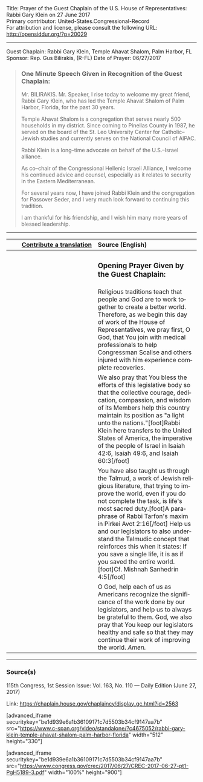 <html>
<head></head>
<body>
Title: Prayer of the Guest Chaplain of the U.S. House of Representatives: Rabbi Gary Klein on 27 June 2017<br />
Primary contributor: United-States.Congressional-Record<br />
For attribution and license, please consult the following URL: <a href="http://opensiddur.org/?p=20029">http://opensiddur.org/?p=20029</a>
<p />
<hr />

Guest Chaplain: Rabbi Gary Klein, Temple Ahavat Shalom, Palm Harbor, FL
Sponsor: Rep. Gus Bilirakis, (R-FL)
Date of Prayer: 06/27/2017

<blockquote>
<h3>One Minute Speech Given in Recognition of the Guest Chaplain:</h3>
Mr. BILIRAKIS. Mr. Speaker, I rise today to welcome my great friend, Rabbi Gary Klein, who has led the Temple Ahavat Shalom of Palm Harbor, Florida, for the past 30 years.

Temple Ahavat Shalom is a congregation that serves nearly 500 households in my district. Since coming to Pinellas County in 1987, he served on the board of the St. Leo University Center for Catholic–Jewish studies and currently serves on the National Council of AIPAC.

Rabbi Klein is a long–time advocate on behalf of the U.S.–Israel alliance.

As co–chair of the Congressional Hellenic Israeli Alliance, I welcome his continued advice and counsel, especially as it relates to security in the Eastern Mediterranean.

For several years now, I have joined Rabbi Klein and the congregation for Passover Seder, and I very much look forward to continuing this tradition.

I am thankful for his friendship, and I wish him many more years of blessed leadership.
</blockquote>

<hr />

<table style="margin-left: auto;margin-right: auto;" class="draggable">
<thead><tr><th id="x" style="text-align: right;"><a href="/contributing/upload/">Contribute a translation</a></th><th style="text-align: left;">Source (English)</th></tr></thead>
<tbody>
<tr><td style="vertical-align:top;" width="46%">
<div class="liturgy" lang="he">

</span></div></td>
 
<td style="vertical-align:top;" width="53%">
<div class="english" lang="en">
<h3>Opening Prayer Given by the Guest Chaplain:</h3>
</div></td></tr>


<tr><td style="vertical-align:top;" width="46%">
<div class="liturgy" lang="he">

</span></div></td>
 
<td style="vertical-align:top;" width="53%">
<div class="english" lang="en">
Religious traditions teach 
that people and God are to work together 
to create a better world. 
Therefore, 
as we begin this day of work of the House of Representatives, 
we pray first, O God, 
that You join with medical professionals 
to help Congressman Scalise 
and others injured with him 
experience complete recoveries.
</div></td></tr>


<tr><td style="vertical-align:top;" width="46%">
<div class="liturgy" lang="he">

</span></div></td>
 
<td style="vertical-align:top;" width="53%">
<div class="english" lang="en">
We also pray 
that You bless the efforts of this legislative body 
so that the collective courage, 
dedication, 
compassion, 
and wisdom of its Members 
help this country maintain its position 
as "a light unto the nations."[foot]Rabbi Klein here transfers to the United States of America, the imperative of the people of Israel in Isaiah 42:6, Isaiah 49:6, and Isaiah 60:3[/foot]
</div></td></tr>


<tr><td style="vertical-align:top;" width="46%">
<div class="liturgy" lang="he">

</span></div></td>
 
<td style="vertical-align:top;" width="53%">
<div class="english" lang="en">
You have also taught us through the Talmud, 
a work of Jewish religious literature, 
that trying to improve the world, 
even if you do not complete the task, 
is life's most sacred duty.[foot]A paraphrase of Rabbi Tarfon's maxim in Pirkei Avot 2:16[/foot]
Help us and our legislators 
to also understand the Talmudic concept 
that reinforces this when it states: 
If you save a single life, 
it is as if you saved the entire world.[foot]Cf. Mishnah Sanhedrin 4:5[/foot]
</div></td></tr>


<tr><td style="vertical-align:top;" width="46%">
<div class="liturgy" lang="he">

</span></div></td>
 
<td style="vertical-align:top;" width="53%">
<div class="english" lang="en">
O God, 
help each of us as Americans 
recognize the significance of the work done by our legislators, 
and help us to always be grateful to them. 
God, 
we also pray that You keep our legislators healthy and safe 
so that they may continue their work of improving the world. 
<em>Amen.</em>
</div></td></tr>
</tbody></table>

<hr />

<h3>Source(s)</h3>

115th Congress, 1st Session
Issue: Vol. 163, No. 110 — Daily Edition (June 27, 2017)

Link: <a href="https://chaplain.house.gov/chaplaincy/display_gc.html?id=2563">https://chaplain.house.gov/chaplaincy/display_gc.html?id=2563</a>

[advanced_iframe securitykey="be1d939e6a1b36109171c7d5503b34cf9147aa7b" src="https://www.c-span.org/video/standalone/?c4675052/rabbi-gary-klein-temple-ahavat-shalom-palm-harbor-florida" width="512" height="330"]

[advanced_iframe securitykey="be1d939e6a1b36109171c7d5503b34cf9147aa7b" src="https://www.congress.gov/crec/2017/06/27/CREC-2017-06-27-pt1-PgH5189-3.pdf" width="100%" height="900"]
</body>
</html>